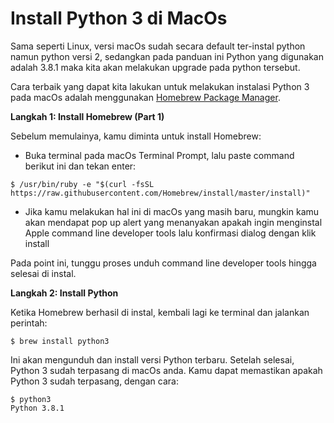 # Install Python 3 di MacOs

Sama seperti Linux, versi macOs sudah secara default ter-instal python namun python versi 2, sedangkan pada panduan ini Python yang digunakan adalah 3.8.1 maka kita akan melakukan upgrade pada python tersebut.

Cara terbaik yang dapat kita lakukan untuk melakukan instalasi Python 3 pada macOs adalah menggunakan [Homebrew Package Manager](https://brew.sh/).

**Langkah 1: Install Homebrew \(Part 1\)**

Sebelum memulainya, kamu diminta untuk install Homebrew:

* Buka terminal pada macOs Terminal Prompt, lalu paste command berikut ini dan tekan enter:

```text
$ /usr/bin/ruby -e "$(curl -fsSL https://raw.githubusercontent.com/Homebrew/install/master/install)"
```

* Jika kamu melakukan hal ini di macOs yang masih baru, mungkin kamu akan mendapat pop up alert yang menanyakan apakah ingin menginstal Apple command line developer tools lalu konfirmasi dialog dengan klik install

Pada point ini, tunggu proses unduh command line developer tools hingga selesai di instal.

**Langkah 2: Install Python**

Ketika Homebrew berhasil di instal, kembali lagi ke terminal dan jalankan perintah:

```text
$ brew install python3
```

Ini akan mengunduh dan install versi Python terbaru. Setelah selesai, Python 3 sudah terpasang di macOs anda. Kamu dapat memastikan apakah Python 3 sudah terpasang, dengan cara:

```text
$ python3
Python 3.8.1
```


